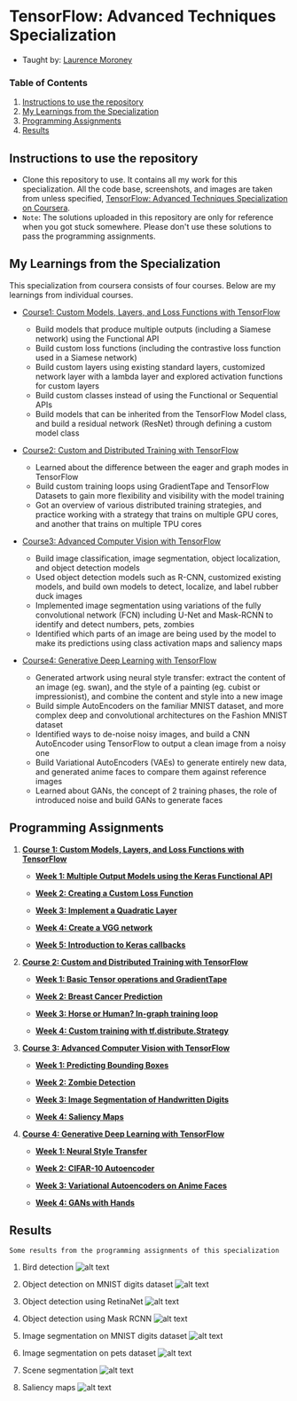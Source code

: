 # TensorFlow: Advanced Techniques Specialization
- Taught by: [Laurence Moroney](https://www.coursera.org/instructor/lmoroney)


### Table of Contents
1. [Instructions to use the repository](#Instruction)
2. [My Learnings from the Specialization](#Learning)
3. [Programming Assignments](#Programming)
4. [Results](#Result)


## Instructions to use the repository<a name="Instruction"></a>
- Clone this repository to use. It contains all my work for this specialization. All the code base, screenshots, and images are taken from unless specified, [TensorFlow: Advanced Techniques Specialization on Coursera](https://www.coursera.org/specializations/tensorflow-advanced-techniques). 
- `Note`: The solutions uploaded in this repository are only for reference when you got stuck somewhere. Please don't use these solutions to pass the programming assignments.


## My Learnings from the Specialization<a name="Learning"></a>
This specialization from coursera consists of four courses. Below are my learnings from individual courses.
- [Course1: Custom Models, Layers, and Loss Functions with TensorFlow](https://www.coursera.org/learn/custom-models-layers-loss-functions-with-tensorflow?specialization=tensorflow-advanced-techniques)
	- Build models that produce multiple outputs (including a Siamese network) using the Functional API
	- Build custom loss functions (including the contrastive loss function used in a Siamese network)
	- Build custom layers using existing standard layers, customized network layer with a lambda layer and explored activation functions for custom layers
	- Build custom classes instead of using the Functional or Sequential APIs
	- Build models that can be inherited from the TensorFlow Model class, and build a residual network (ResNet) through defining a custom model class

- [Course2: Custom and Distributed Training with TensorFlow](https://www.coursera.org/learn/custom-distributed-training-with-tensorflow?specialization=tensorflow-advanced-techniques)
	- Learned about the difference between the eager and graph modes in TensorFlow
	- Build custom training loops using GradientTape and TensorFlow Datasets to gain more flexibility and visibility with the model training
	- Got an overview of various distributed training strategies, and practice working with a strategy that trains on multiple GPU cores, and another that trains on multiple TPU cores

- [Course3: Advanced Computer Vision with TensorFlow](https://www.coursera.org/learn/advanced-computer-vision-with-tensorflow?specialization=tensorflow-advanced-techniques)
	- Build image classification, image segmentation, object localization, and object detection models
	- Used object detection models such as R-CNN, customized existing models, and build own models to detect, localize, and label rubber duck images
	- Implemented image segmentation using variations of the fully convolutional network (FCN) including U-Net and Mask-RCNN to identify and detect numbers, pets, zombies
	- Identified which parts of an image are being used by the model to make its predictions using class activation maps and saliency maps

- [Course4: Generative Deep Learning with TensorFlow](https://www.coursera.org/learn/generative-deep-learning-with-tensorflow?specialization=tensorflow-advanced-techniques)
	- Generated artwork using neural style transfer: extract the content of an image (eg. swan), and the style of a painting (eg. cubist or impressionist), and combine the content and style into a new image
	- Build simple AutoEncoders on the familiar MNIST dataset, and more complex deep and convolutional architectures on the Fashion MNIST dataset
	- Identified ways to de-noise noisy images, and build a CNN AutoEncoder using TensorFlow to output a clean image from a noisy one
	- Build Variational AutoEncoders (VAEs) to generate entirely new data, and generated anime faces to compare them against reference images
	- Learned about GANs, the concept of 2 training phases, the role of introduced noise and build GANs to generate faces


## Programming Assignments<a name="Programming"></a>
1. **[Course 1: Custom Models, Layers, and Loss Functions with TensorFlow](https://github.com/Ankit-Kumar-Saini/Coursera_TensorFlow_Advanced_Techniques_Specialization/tree/main/C1%20-%20Custom%20Models%2C%20Layers%2C%20and%20Loss%20Functions%20with%20TensorFlow)**

	- **[Week 1: Multiple Output Models using the Keras Functional API](https://github.com/Ankit-Kumar-Saini/Coursera_TensorFlow_Advanced_Techniques_Specialization/blob/main/C1%20-%20Custom%20Models%2C%20Layers%2C%20and%20Loss%20Functions%20with%20TensorFlow/Week1/C1W1_Assignment.ipynb)**

	- **[Week 2: Creating a Custom Loss Function](https://github.com/Ankit-Kumar-Saini/Coursera_TensorFlow_Advanced_Techniques_Specialization/blob/main/C1%20-%20Custom%20Models%2C%20Layers%2C%20and%20Loss%20Functions%20with%20TensorFlow/Week2/C1W2_Assignment.ipynb)**

	- **[Week 3: Implement a Quadratic Layer](https://github.com/Ankit-Kumar-Saini/Coursera_TensorFlow_Advanced_Techniques_Specialization/tree/main/C1%20-%20Custom%20Models%2C%20Layers%2C%20and%20Loss%20Functions%20with%20TensorFlow/Week3)**

	- **[Week 4: Create a VGG network](https://github.com/Ankit-Kumar-Saini/Coursera_TensorFlow_Advanced_Techniques_Specialization/blob/main/C1%20-%20Custom%20Models%2C%20Layers%2C%20and%20Loss%20Functions%20with%20TensorFlow/Week4/C1W4_Assignment.ipynb)**

	- **[Week 5: Introduction to Keras callbacks](https://github.com/Ankit-Kumar-Saini/Coursera_TensorFlow_Advanced_Techniques_Specialization/blob/main/C1%20-%20Custom%20Models%2C%20Layers%2C%20and%20Loss%20Functions%20with%20TensorFlow/Week5/C1_W5_Lab_1_exploring-callbacks.ipynb)**


2. **[Course 2: Custom and Distributed Training with TensorFlow](https://github.com/Ankit-Kumar-Saini/Coursera_TensorFlow_Advanced_Techniques_Specialization/tree/main/C2%20-%20Custom%20and%20Distributed%20Training%20with%20TensorFlow)**

	- **[Week 1: Basic Tensor operations and GradientTape](https://github.com/Ankit-Kumar-Saini/Coursera_TensorFlow_Advanced_Techniques_Specialization/blob/main/C2%20-%20Custom%20and%20Distributed%20Training%20with%20TensorFlow/Week1/C2W1_Assignment.ipynb)**

	- **[Week 2: Breast Cancer Prediction](https://github.com/Ankit-Kumar-Saini/Coursera_TensorFlow_Advanced_Techniques_Specialization/blob/main/C2%20-%20Custom%20and%20Distributed%20Training%20with%20TensorFlow/Week2/C2W2_Assignment.ipynb)**

	- **[Week 3: Horse or Human? In-graph training loop](https://github.com/Ankit-Kumar-Saini/Coursera_TensorFlow_Advanced_Techniques_Specialization/blob/main/C2%20-%20Custom%20and%20Distributed%20Training%20with%20TensorFlow/Week3/C2W3_Assignment.ipynb)**

	- **[Week 4: Custom training with tf.distribute.Strategy](https://github.com/Ankit-Kumar-Saini/Coursera_TensorFlow_Advanced_Techniques_Specialization/blob/main/C2%20-%20Custom%20and%20Distributed%20Training%20with%20TensorFlow/Week4/C2W4_Assignment.ipynb)**
  

3. **[Course 3: Advanced Computer Vision with TensorFlow](https://github.com/Ankit-Kumar-Saini/Coursera_TensorFlow_Advanced_Techniques_Specialization/tree/main/C3%20-%20Advanced%20Computer%20Vision%20with%20TensorFlow)**

	- **[Week 1: Predicting Bounding Boxes](https://github.com/Ankit-Kumar-Saini/Coursera_TensorFlow_Advanced_Techniques_Specialization/blob/main/C3%20-%20Advanced%20Computer%20Vision%20with%20TensorFlow/Week1/C3W1_Assignment.ipynb)**
    
	- **[Week 2: Zombie Detection](https://github.com/Ankit-Kumar-Saini/Coursera_TensorFlow_Advanced_Techniques_Specialization/blob/main/C3%20-%20Advanced%20Computer%20Vision%20with%20TensorFlow/Week2/C3W2_Assignment.ipynb)**

	- **[Week 3: Image Segmentation of Handwritten Digits](https://github.com/Ankit-Kumar-Saini/Coursera_TensorFlow_Advanced_Techniques_Specialization/blob/main/C3%20-%20Advanced%20Computer%20Vision%20with%20TensorFlow/Week3/C3W3_Assignment.ipynb)**

	- **[Week 4: Saliency Maps](https://github.com/Ankit-Kumar-Saini/Coursera_TensorFlow_Advanced_Techniques_Specialization/blob/main/C3%20-%20Advanced%20Computer%20Vision%20with%20TensorFlow/Week4/C3W4_Assignment.ipynb)**
   

4. **[Course 4: Generative Deep Learning with TensorFlow](https://github.com/Ankit-Kumar-Saini/Coursera_TensorFlow_Advanced_Techniques_Specialization/tree/main/C4%20-%20Generative%20Deep%20Learning%20with%20TensorFlow)**

	- **[Week 1: Neural Style Transfer](https://github.com/Ankit-Kumar-Saini/Coursera_TensorFlow_Advanced_Techniques_Specialization/blob/main/C4%20-%20Generative%20Deep%20Learning%20with%20TensorFlow/Week1/C4W1_Assignment.ipynb)**
    
	- **[Week 2: CIFAR-10 Autoencoder](https://github.com/Ankit-Kumar-Saini/Coursera_TensorFlow_Advanced_Techniques_Specialization/blob/main/C4%20-%20Generative%20Deep%20Learning%20with%20TensorFlow/Week2/C4W2_Assignment.ipynb)**

	- **[Week 3: Variational Autoencoders on Anime Faces](https://github.com/Ankit-Kumar-Saini/Coursera_TensorFlow_Advanced_Techniques_Specialization/blob/main/C4%20-%20Generative%20Deep%20Learning%20with%20TensorFlow/Week3/C4W3_Assignment.ipynb)**

	- **[Week 4: GANs with Hands](https://github.com/Ankit-Kumar-Saini/Coursera_TensorFlow_Advanced_Techniques_Specialization/blob/main/C4%20-%20Generative%20Deep%20Learning%20with%20TensorFlow/Week4/C4W4_Assignment.ipynb)**

## Results<a name="Result"></a>
`Some results from the programming assignments of this specialization`

1. Bird detection
![alt text](https://github.com/Ankit-Kumar-Saini/Coursera_TensorFlow_Advanced_Techniques_Specialization/blob/main/sample_images/bird_detection.PNG)


2. Object detection on MNIST digits dataset
![alt text](https://github.com/Ankit-Kumar-Saini/Coursera_TensorFlow_Advanced_Techniques_Specialization/blob/main/sample_images/digit_detection.PNG)


3. Object detection using RetinaNet
![alt text](https://github.com/Ankit-Kumar-Saini/Coursera_TensorFlow_Advanced_Techniques_Specialization/blob/main/sample_images/retina_net.PNG)


4. Object detection using Mask RCNN
![alt text](https://github.com/Ankit-Kumar-Saini/Coursera_TensorFlow_Advanced_Techniques_Specialization/blob/main/sample_images/mask_rcnn.PNG)


5. Image segmentation on MNIST digits dataset
![alt text](https://github.com/Ankit-Kumar-Saini/Coursera_TensorFlow_Advanced_Techniques_Specialization/blob/main/sample_images/digits_segmentation.PNG)


6. Image segmentation on pets dataset
![alt text](https://github.com/Ankit-Kumar-Saini/Coursera_TensorFlow_Advanced_Techniques_Specialization/blob/main/sample_images/image_segmentation.PNG)


7. Scene segmentation
![alt text](https://github.com/Ankit-Kumar-Saini/Coursera_TensorFlow_Advanced_Techniques_Specialization/blob/main/sample_images/scene_segmentation.PNG)


8. Saliency maps
![alt text](https://github.com/Ankit-Kumar-Saini/Coursera_TensorFlow_Advanced_Techniques_Specialization/blob/main/sample_images/saliency_maps.PNG)